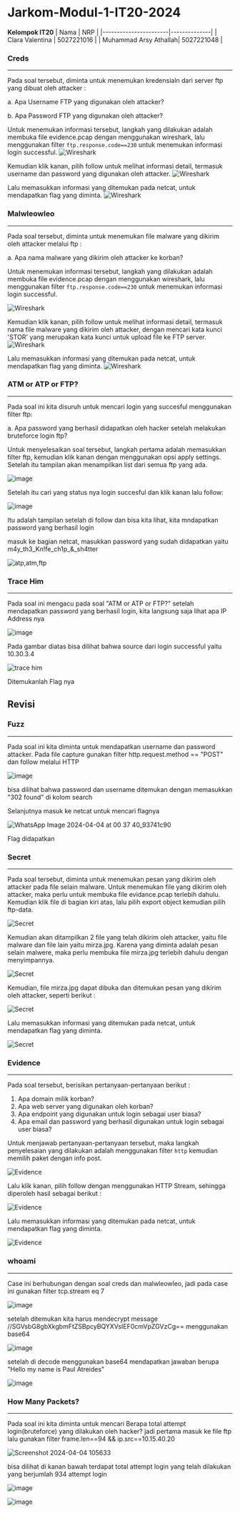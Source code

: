 # Jarkom-Modul-1-IT20-2024

**Kelompok IT20**
| Nama | NRP |
|-----------------------|--------------|
| Clara Valentina | 5027221016 |
| Muhammad Arsy Athallah| 5027221048 |

### Creds

---

Pada soal tersebut, diminta untuk menemukan kredensialn dari server ftp yang dibuat oleh attacker :

a. Apa Username FTP yang digunakan oleh attacker?

b. Apa Password FTP yang digunakan oleh attacker?

Untuk menemukan informasi tersebut, langkah yang dilakukan adalah membuka file evidence.pcap dengan menggunakan wireshark, lalu menggunakan filter `ftp.response.code==230` untuk menemukan informasi login successful.
![Wireshark](https://github.com/clar04/Jarkom-Modul-1-IT20-2024/blob/main/SS/creds-filter.png)

Kemudian klik kanan, pilih follow untuk melihat informasi detail, termasuk username dan password yang digunakan oleh attacker.
![Wireshark](https://github.com/clar04/Jarkom-Modul-1-IT20-2024/blob/main/SS/creds-uspass.png)

Lalu memasukkan informasi yang ditemukan pada netcat, untuk mendapatkan flag yang diminta.
![Wireshark](https://github.com/clar04/Jarkom-Modul-1-IT20-2024/blob/main/SS/creds-flag.png)

### Malwleowleo

---

Pada soal tersebut, diminta untuk menemukan file malware yang dikirim oleh attacker melalui ftp :

a. Apa nama malware yang dikirim oleh attacker ke korban?

Untuk menemukan informasi tersebut, langkah yang dilakukan adalah membuka file evidence.pcap dengan menggunakan wireshark, lalu menggunakan filter `ftp.response.code==230` untuk menemukan informasi login successful.

![Wireshark](https://github.com/clar04/Jarkom-Modul-1-IT20-2024/blob/main/SS/malweo-filter.png)

Kemudian klik kanan, pilih follow untuk melihat informasi detail, termasuk nama file malware yang dikirim oleh attacker, dengan mencari kata kunci 'STOR' yang merupakan kata kunci untuk upload file ke FTP server.
![Wireshark](https://github.com/clar04/Jarkom-Modul-1-IT20-2024/blob/main/SS/malweo-mal.png)

Lalu memasukkan informasi yang ditemukan pada netcat, untuk mendapatkan flag yang diminta.
![Wireshark](https://github.com/clar04/Jarkom-Modul-1-IT20-2024/blob/main/SS/malweo-flag.png)

### ATM or ATP or FTP?

---

Pada soal ini kita disuruh untuk mencari login yang succesful menggunakan filter ftp:

a. Apa password yang berhasil didapatkan oleh hacker setelah melakukan bruteforce login ftp?

Untuk menyelesaikan soal tersebut, langkah pertama adalah memasukkan filter ftp, kemudian klik kanan dengan menggunakan opsi apply settings. Setelah itu tampilan akan menampilkan list dari semua ftp yang ada.

![image](https://github.com/clar04/Jarkom-Modul-1-IT20-2024/assets/128389289/940839b8-3b07-43c9-8408-856ef5a4506d)

Setelah itu cari yang status nya login succesful dan klik kanan lalu follow:

![image](https://github.com/clar04/Jarkom-Modul-1-IT20-2024/assets/128389289/53c74494-22da-4218-a066-7b4080c7c81b)

Itu adalah tampilan setelah di follow dan bisa kita lihat, kita mndapatkan password yang berhasil login

masuk ke bagian netcat, masukkan password yang sudah didapatkan yaitu m4y_th3_Kn!fe_ch1p_&_sh4tter

![atp,atm,ftp](https://github.com/clar04/Jarkom-Modul-1-IT20-2024/assets/128389289/6d74ca5b-addb-4326-8f82-67d24cf2e208)

### Trace Him

---

Pada soal ini mengacu pada soal "ATM or ATP or FTP?" setelah mendapatkan password yang berhasil login, kita langsung saja lihat apa IP Address nya

![image](https://github.com/clar04/Jarkom-Modul-1-IT20-2024/assets/128389289/162f3a30-1900-45f6-845f-536a3c52acad)

Pada gambar diatas bisa dilihat bahwa source dari login successful yaitu 10.30.3.4

![trace him](https://github.com/clar04/Jarkom-Modul-1-IT20-2024/assets/128389289/55c1a4e6-3bba-4266-8419-9fedd1ad629e)

Ditemukanlah Flag nya










## Revisi

### Fuzz

---

Pada soal ini kita diminta untuk mendapatkan username dan password attacker. Pada file capture gunakan filter http.request.method == "POST" dan follow melalui HTTP

![image](https://github.com/clar04/Jarkom-Modul-1-IT20-2024/assets/128389289/3d9ded2c-b2d2-45cf-96d8-8574e7bdb91a)

bisa dilihat bahwa password dan username ditemukan dengan memasukkan "302 found" di kolom search

Selanjutnya masuk ke netcat untuk mencari flagnya

![WhatsApp Image 2024-04-04 at 00 37 40_93741c90](https://github.com/clar04/Jarkom-Modul-1-IT20-2024/assets/128389289/2f494993-cfbe-468e-98df-a8772ed84998)

Flag didapatkan

### Secret

---

Pada soal tersebut, diminta untuk menemukan pesan yang dikirim oleh attacker pada file selain malware. Untuk menemukan file yang dikirim oleh attacker, maka perlu untuk membuka file evidance.pcap terlebih dahulu. Kemudian klik file di bagian kiri atas, lalu pilih export object kemudian pilih ftp-data.

![Secret](https://github.com/clar04/Jarkom-Modul-1-IT20-2024/blob/main/SS/secret-extract.png)

Kemudian akan ditampilkan 2 file yang telah dikirim oleh attacker, yaitu file malware dan file lain yaitu mirza.jpg. Karena yang diminta adalah pesan selain malwere, maka perlu membuka file mirza.jpg terlebih dahulu dengan menyimpannya.

![Secret](https://github.com/clar04/Jarkom-Modul-1-IT20-2024/blob/main/SS/secret-save.png)

Kemudian, file mirza.jpg dapat dibuka dan ditemukan pesan yang dikirim oleh attacker, seperti berikut :

![Secret](https://github.com/clar04/Jarkom-Modul-1-IT20-2024/blob/main/SS/secret-pesen.png)

Lalu memasukkan informasi yang ditemukan pada netcat, untuk mendapatkan flag yang diminta.

![Secret](https://github.com/clar04/Jarkom-Modul-1-IT20-2024/blob/main/SS/secret-flag.png)


### Evidence

---

Pada soal tersebut, berisikan pertanyaan-pertanyaan berikut :
1. Apa domain milik korban?
2. Apa web server yang digunakan oleh korban?
3. Apa endpoint yang digunakan untuk login sebagai user biasa?
4. Apa email dan password yang berhasil digunakan untuk login sebagai user biasa?

Untuk menjawab pertanyaan-pertanyaan tersebut, maka langkah penyelesaian yang dilakukan adalah menggunakan filter `http` kemudian memilih paket dengan info post.

![Evidence](https://github.com/clar04/Jarkom-Modul-1-IT20-2024/blob/main/SS/evidance-filter.png)

Lalu klik kanan, pilih follow dengan menggunakan HTTP Stream, sehingga diperoleh hasil sebagai berikut :

![Evidence](https://github.com/clar04/Jarkom-Modul-1-IT20-2024/blob/main/SS/evidance-tcpstream.png)

Lalu memasukkan informasi yang ditemukan pada netcat, untuk mendapatkan flag yang diminta.

![Evidence](https://github.com/clar04/Jarkom-Modul-1-IT20-2024/blob/main/SS/evidance-flag.png)



### whoami

---

Case ini berhubungan dengan soal creds dan malwleowleo, jadi pada case ini gunakan filter tcp.stream eq 7

![image](https://github.com/clar04/Jarkom-Modul-1-IT20-2024/assets/128389289/061c3c6b-55d0-4faa-9868-0fa62e762c8a)

setelah ditemukan kita harus mendecrypt message //SGVsbG8gbXkgbmFtZSBpcyBQYXVsIEF0cmVpZGVzCg== menggunakan base64

![image](https://github.com/clar04/Jarkom-Modul-1-IT20-2024/assets/128389289/0c7074f5-7c95-4486-976d-b22cc55c7b13)

setelah di decode menggunakan base64 mendapatkan jawaban berupa "Hello my name is Paul Atreides"

![image](https://github.com/clar04/Jarkom-Modul-1-IT20-2024/assets/128389289/3ff480ea-d940-44cc-a7da-bb12be134e2f)


### How Many Packets?

---

Pada soal ini kita diminta untuk mencari Berapa total attempt login(bruteforce) yang dilakukan oleh hacker? jadi pertama masuk ke file ftp lalu gunakan filter frame.len==94 && ip.src==10.15.40.20

![Screenshot 2024-04-04 105633](https://github.com/clar04/Jarkom-Modul-1-IT20-2024/assets/128389289/fa34f4a5-b498-4596-96c6-e5f3b2a8cdd6)

bisa dilihat di kanan bawah terdapat total attempt login yang telah dilakukan yang berjumlah 934 attempt login 

![image](https://github.com/clar04/Jarkom-Modul-1-IT20-2024/assets/128389289/e6ef8c0f-3c16-4a21-8622-00dee581b084)

![image](https://github.com/clar04/Jarkom-Modul-1-IT20-2024/assets/128389289/248eec32-bef9-41c5-93b4-fc62f04eacb8)












